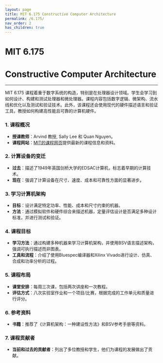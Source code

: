 ```yaml
---
layout: page
title: MIT 6.175 Constructive Computer Architecture
permalink: /6.175/
nav_order: 2
has_children: true
---
```



# MIT 6.175

# Constructive Computer Architecture

---

MIT 6.175 课程着重于数字系统的构造，特别是在处理器设计领域。学生会学习到如何设计、构建和测试处理器和微处理器。课程内容包括数字逻辑、微架构、流水线和优化以及测试和验证技术。此外，该课程还会使用现代的硬件描述语言和验证工具，教授如何构建高性能且可靠的计算机硬件。

### 1. 课程概况

- **授课教师**：Arvind 教授, Sally Lee 和 Quan Nguyen。
- **课程网站**：[MIT的课程网页](http://csg.csail.mit.edu/6.175)提供最新的课程信息和资料。

### 2. 计算设备的变迁

- **过去**：描述了1949年英国剑桥大学的EDSAC计算机，标志着早期的计算技术。
- **现在**：强调了计算设备在尺寸、速度、成本和可靠性方面的显著进步。

### 3. 学习计算机架构

- **目标**：设计满足特定功率、性能、成本和尺寸约束的机器。
- **方法**：通过模拟软件和硬件综合来描述机器，定量评估设计是否满足多种设计标准，并进行测试和验证。

### 4. 课程目标

- **学习方法**：通过构建多种机器来学习计算机架构，并使用BSV语言描述架构，强调可执行描述而非图表。
- **工具和流程**：介绍了使用Bluespec编译器和Xilinx Vivado进行设计、仿真、合成和功率分析的过程。

### 5. 课程布局

- **课堂安排**：每周三次课，包括两次讲座和一次教程。
- **评估方式**：八次实验室作业和一个项目/比赛，根据完成的工作单元和质量进行评分。

### 6. 参考资料

- **书籍**：推荐了《计算机架构：一种建设性方法》和BSV参考手册等资料。

### 7. 课程贡献者

- **当前和过去的贡献者**：列出了多位教授和学生，他们为课程的发展做出了贡献。

